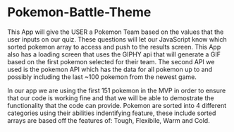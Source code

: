 # Pokemon-Battle-Theme

This App will give the USER a Pokemon Team based on the values that the user inputs on our quiz. These questions will let our JavaScript know which sorted pokemon array to access and push to the results screen. This App also has a loading screen that uses the GIPHY api that will generate a GIF based on the first pokemon selected for their team. The second API we used is the pokemon API which has the data for all pokemon up to and possibly including the last ~100 pokemon from the newest game. 

In our app we are using the first 151 pokemon in the MVP in order to ensure that our code is working fine and that we will be able to demostrate the functionality that the code can provide. Pokemon are sorted into 4 different categories using their abilities indentifying feature, these include sorted arrays are based off the features of: Tough, Flexibile, Warm and Cold. 


